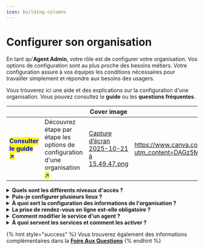 ```yaml
---
icon: building-columns
---
```


# Configurer son organisation

En tant qu’**Agent Admin**, votre rôle est de configurer votre organisation. Vos options de configuration sont au plus proche des besoins métiers. Votre configuration assure à vos équipes les conditions nécessaires pour travailler simplement et répondre aux besoins des usagers.

Vous trouverez ici une aide et des explications sur la configuration d'une organisation. Vous pouvez consultez le **guide** ou les **questions fréquentes**.&#x20;

<table data-view="cards"><thead><tr><th></th><th></th><th data-hidden data-card-cover data-type="image">Cover image</th><th data-hidden data-card-target data-type="content-ref"></th></tr></thead><tbody><tr><td><h4><mark style="color:blue;">Consulter le guide ↗️</mark></h4></td><td>Découvrez étape par étape les options de configuration d'une organisation <mark style="color:blue;">↗️</mark></td><td><a href="../.gitbook/assets/Capture d’écran 2025-10-21 à 15.49.47.png">Capture d’écran 2025-10-21 à 15.49.47.png</a></td><td><a href="https://www.canva.com/design/DAGz5MMraCA/tKSSSeonoaIX5HDmJZTsjA/view?utm_content=DAGz5MMraCA&#x26;utm_campaign=designshare&#x26;utm_medium=link2&#x26;utm_source=uniquelinks&#x26;utlId=h6bddb23c9b">https://www.canva.com/design/DAGz5MMraCA/tKSSSeonoaIX5HDmJZTsjA/view?utm_content=DAGz5MMraCA&#x26;utm_campaign=designshare&#x26;utm_medium=link2&#x26;utm_source=uniquelinks&#x26;utlId=h6bddb23c9b</a></td></tr></tbody></table>

<details>

<summary><strong>Quels sont les différents niveaux d'accès ?</strong> </summary>

Vous pouvez ouvrir des accès aux agents de votre administration. Les agents pourront alors disposer d'un compte RDV Service Public on se connectant via un email et un mot de passe ou en utilisant [ProConnect](https://www.proconnect.gouv.fr).&#x20;

Vous trouverez des options de configurations organisées en 2 étapes :&#x20;

***

#### Niveau de permissions

Lors de l’invitation d’un agent, vous devez définir son niveau de permission :&#x20;

**Basique**\
Ce niveau permet à l’agent de :

* Gérer ses propres plages d’ouverture, indisponibilités et rendez-vous ;
* Gérer les rendez-vous des agents appartenant au **même service**.

{% hint style="warning" %}
**L’agent basique n’a pas accès au menu&#x20;**_**Configuration**_**, et ne peut donc pas modifier les paramètres de l’organisation.**
{% endhint %}

**Administrateur**\
Ce niveau donne à l’agent des droits étendus :

* Accès à l’agenda **de tous les agents** de l’organisation, quel que soit leur service ;
* Possibilité de modifier les plages d’ouverture, les indisponibilités et les rendez-vous de tous les agents ;
*   Accès au menu _**Configuration**_, lui permettant de :

    * Inviter d'autres agents ;
    * Créer et modifier des motifs de rendez-vous ;
    * Ajouter des lieux de permanences;&#x20;
    * Modifier les informations de l'organisation.



**Intervenant** \
Le statut intervenant fonctionne différemment des deux précédents :

* Il **n’est pas lié à une adresse e-mail** ;
* Sa création génère un **agenda autonome**, que vous pouvez nommer librement ;
* Cet agenda est ensuite **géré par les autres agents** de l’organisation.

Ce statut est idéal pour des **partenaires externes** effectuant des permanences ponctuelles dans votre structure. Bien qu’ils ne possèdent pas de compte **RDV Service Public**, les rendez-vous peuvent tout de même être pris sur cet agenda intervenant.

***

#### **Services**

Après avoir défini le niveau de droit et renseigné l’adresse e-mail ou un nom, vous devez l’associer au service auquel il est rattaché. Rattacher un agent à un service, c'est lui donner accès aux motifs et aux agendas agents associés à ce service.&#x20;

{% hint style="success" %}
**Il est possible de rattacher un agent à plusieurs services**.
{% endhint %}

{% hint style="danger" %}
**Une fois cette étape validée, il ne sera plus possible de modifier les services associés à l’agent.**
{% endhint %}

Si un changement est nécessaire :

* Contactez l’**Administrateur d'Espace** de votre compte **RDV Service Public** ;
* Ou supprimez l’agent concerné, puis recommencez l’invitation avec les bons paramètres.

***

</details>

<details>

<summary><strong>Puis-je configurer plusieurs lieux ?</strong> </summary>

Les lieux permettent d'associer les disponiblités des plages d'ouvertures des agents à des adresses de rendez-vous.&#x20;

{% hint style="success" %}
**L'adresse du rendez-vous est communiquée dans chaque notification SMS et emails**
{% endhint %}

Vous pouvez créer **autant de lieux que nécessaire** pour votre organisation. Cette fonctionnalité vous permet d’ajouter des lieux **supplémentaires**, en plus du **lieu principal.**

Cela est particulièrement utile si :

* Vos agents sont en **itinérance** ;
* Vous disposez de **plusieurs points d’accueil** pour les usagers.

Une fois les lieux créés, les agents pourront **associer leurs plages d’ouverture** aux différents lieux configurés.

</details>

<details>

<summary><strong>À quoi sert la configuration des informations de l'organisation ?</strong> </summary>

Depuis le menu **Configuration**, les agents administrateurs peuvent accéder à la section **Informations de l’organisation** et y compléter plusieurs champs.

Une fois renseignées, ces informations seront **mises à disposition des usagers**, notamment en cas de :

* difficulté à annuler leur rendez-vous en autonomie,
* besoin d’informations complémentaires,
* demande de modification, etc.

Ces éléments seront ensuite visibles dans les **récapitulatifs de rendez-vous**, accessibles depuis les **notifications email ou SMS**, afin de faciliter la prise de contact si nécessaire.

</details>

<details>

<summary><strong>La prise de rendez-vous en ligne est-elle obligatoire ?</strong> </summary>

Vous gardez la main sur l'ouverture ou non de la prise de rendez-vous en ligne par vos usagers.&#x20;

{% hint style="success" %}
**Cette fonctionnalité est désactivée par défaut. Vous pouvez l'activer motif par motif.**&#x20;
{% endhint %}

Pour permettre la **prise de rendez-vous en ligne**, deux conditions doivent être remplies :

1. Avoir créé un ou plusieurs **motifs de rendez-vous en ligne** ;
2. **Associer ces motifs** à des **plages d’ouverture**.

Une fois ces conditions remplies, rendez-vous dans le **menu&#x20;**_**Configuration**_, onglet _**Réservation en ligne**._\
Vous y trouverez un **lien URL unique** : c’est par ce lien que les usagers pourront prendre rendez-vous avec votre organisation.

Vous pouvez diffuser cet URL sur :

* Votre **site internet** ;
* Vos communications par **e-mail** ;
* Tout autre support destiné à informer les usagers.



</details>

<details>

<summary><strong>Comment modifier le service d'un agent ?</strong> </summary>

Seul un agent admin d'espace peut modifier le service d'un agent. En effet, l'invitation est possible pour un agent admin. Mais la modification, pour sécuriser l'accès aux données des usagers, est restreinte au rôle agent admin d'espace. Votre référent agent admin d'espace pourra :alors &#x20;

* Accéder à son _**Espace Admin**_
* Cliquer sur _**agent**_ et sélectionner _**modifier**_
* Associer l'agent à un ou plusieurs services pour définir ses droits d'accès

</details>

<details>

<summary><strong>À quoi servent les services et comment les activer ?</strong> </summary>

Les **services** servent à organiser votre espace et vos organisations en sous-ensembles distincts, chacun avec ses propres **agents** et **motifs**. Concrètement, ils permettent :

* **le cloisonnement** : séparer les activités pour que chaque service ait ses propres règles, agents et motifs.
* **la visibilité** : donner à chaque agent une vue adaptée à son service, sans être noyé dans l’ensemble des motifs et informations de toute l'organisation.

{% hint style="warning" %}
Seul un agent admin d'espace peut activer les services. Il devra les configurer depuis son Espace Admin.&#x20;
{% endhint %}

***

Sans **services** activés :

* Tous les agents voient l’ensemble des motifs de rendez-vous.
* Par exemple, un agent de l’état civil pourrait avoir accès à des demandes liées à l’urbanisme ou à la petite enfance, ce qui peut générer de la confusion.

Avec **services** activés :

* Vous pouvez créer un **service État civil**, un **service Urbanisme**, un **service Petite enfance.**
* Chaque service dispose de ses propres **motifs** (par exemple : “Demande de carte d’identité” pour l’État civil, “Permis de construire” pour l’Urbanisme).
* Vous associez ensuite vos **agents** aux services concernés : les agents de l’État civil ne verront que les motifs qui leur sont liés, et ainsi de suite.

</details>

{% hint style="success" %}
Vous trouverez également des informations complémentaires dans la [**Foire Aux Questions**](faq.md)
{% endhint %}
